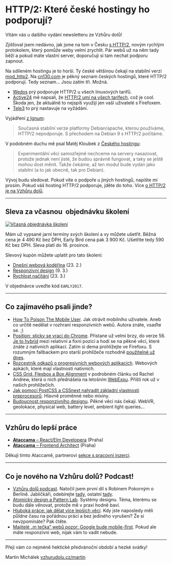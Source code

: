 # HTTP/2: Které české hostingy ho podporují?

Vítám vás u dalšího vydání newsletteru ze Vzhůru dolů!

Zjišťoval jsem nedávno, jak jsme na tom v Česku [s HTTP/2](http://www.vzhurudolu.cz/prirucka/http-2), novým rychlým protokolem, který pomůže weby velmi zrychlit. Pár webů už na něm tady běží a pokud máte vlastní server, doporučuji si tam nechat podporu zapnout. 

Na sdíleném hostingu je to horší. Ty české většinou čekají na stabilní verzi [mod_http2](https://httpd.apache.org/docs/2.4/mod/mod_http2.html). Na [cn130.com](http://cn130.com/2015/12/webhosting-s-http-2-0/) je pěkný seznam českých hostingů, které HTTP/2 podporují. Tedy seznam… Jsou zatím tři. Možná.

- [Wedos](https://hosting.wedos.com/cs/newsletters/2016/05/01.html) prý podporuje HTTP/2 u všech linuxových tarifů.
- [Active24](https://www.active24.cz/) mě napsali, že [HTTP/2 umí na všech tarifech](https://www.facebook.com/active24cz/posts/10211267842150771), což je cool. Škoda jen, že aktuálně to nejspíš využijí jen vaší uživatelé s Firefoxem.
- [Tele3](https://www.tele3.cz/) to prý nastavuje na vyžádání.

Vyjádření [z Ignum](https://twitter.com/ignum/status/801353087189454848):

> Současná stabilní verze platformy Debian/apache, kterou používáme, HTTP/2 nepodporuje. S přechodem na Debian 9 s HTTP/2 počítáme.

V podobném duchu mě psal Matěj Kloubek z [Českého hostingu](http://www.cesky-hosting.cz/):

> Experimentální věci samozřejmě nechceme na servery nasazovat, protože jednak není jisté, že budou správně fungovat, a taky se ještě mohou dost měnit. Takže čekáme, až ten modul bude vydán jako stabilní (a to jak obecně, tak pro Debian).

Vývoj budu sledovat. Pokud víte o podpoře u jiných hostingů, napište mi prosím. Pokud váš hosting HTTP/2 podporuje, jděte do toho. Více [o HTTP/2 je na Vzhůru dolů](http://www.vzhurudolu.cz/prirucka/http-2).

---

## Sleva za včasnou  objednávku školení

[![Včasná objednávka školení](https://gallery.mailchimp.com/d6be2f1899eba6a7651157403/images/ea58b241-0054-44a2-896a-c848715df722.jpg)](http://www.vzhurudolu.cz/kurzy)

Mám už vypsané jarní termíny svých školení a vy můžete ušetřit. Běžná cena je 4&nbsp;490 Kč bez DPH, Early Bird cena pak 3&nbsp;900 Kč. Ušetříte tedy 590 Kč bez DPH. Sleva platí do 16. prosince.

Slevový kupón můžete uplatit pro tato školení:

- [Dnešní webová kodéřina](http://www.vzhurudolu.cz/kurzy/webova-koderina) (23. 2.)
- [Responzivní design](http://www.vzhurudolu.cz/kurzy/responzivni-design) (9. 3.)
- [Rychlost načítání](http://www.vzhurudolu.cz/kurzy/rychlost-nacitani) (23. 3.)

V objednávce uveďte kód `EARLY2017`.

---


## Co zajímavého psali jinde?

- [How To Poison The Mobile User](https://www.smashingmagazine.com/2016/10/how-to-poison-the-mobile-user/). Jak otrávit mobilního uživatele. Aneb co určitě nedělat v rozhraní responzivních webů. Autora znáte, vsaďte se. ;)
- [Position: sticky se vrací do Chrome](https://www.chromestatus.com/feature/6190250464378880). Přistane už velmi brzy, do verze 56. [Je to hybrid](https://developer.mozilla.org/en-US/docs/Web/CSS/position#Sticky_positioning) mezi relativní a fixní pozicí a hodí se na pěkné věci, které znáte z nativních aplikací. Zatím si dema prohlížejte ve Firefoxu. S rozumným fallbackem pro starší prohlížeče rozhodně [použitelné už dnes](http://caniuse.com/#search=position%3Asticky). 
- [Rozcestník odkazů o progresivních webových aplikacích](https://dev.opera.com/articles/pwa-resources/). Webových apkách, které mají vlastnosti nativních.
- [CSS Grid, Flexbox a Box Alignment](https://www.smashingmagazine.com/2016/11/css-grids-flexbox-and-box-alignment-our-new-system-for-web-layout/) v podrobném článku od Rachel Andrew, která o nich přednášela na letošním [WebExpu](https://webexpo.cz/praha2016/prednaska/the-right-layout-tool-for-the-job/). Příští rok už v našich prohlížečích.
- [Jak pomocí PostCSS a CSSnext nahradit základní vlastnosti preprocesorů](https://www.sitepoint.com/future-css-with-postcss-cssnext/). Hlavně proměnné nebo mixiny.
- [Budoucnost responzivního designu](https://medium.com/@unakravets/rethinking-responsive-d557ef1745bd). Pěkné věci nás čekají. WebVR, geolokace, physical web, battery level, ambient light queries…

---

## Vzhůru do lepší práce

- [**Ataccama** – React/Elm Developera](https://jobs.ataccama.com/react-elm-developer) (Praha)
- [**Ataccama** – Frontend Architect](https://jobs.ataccama.com/front-end-architect) (Praha)

Děkuji tímto Ataccamě, partnerovi [sekce s pracovní inzercí](http://www.vzhurudolu.cz/prace).

---

## Co je nového na Vzhůru dolů? Podcast!

- [Vzhůru dolů podcast](http://www.vzhurudolu.cz/blog/74-podcast-robin-berlin). Natočil jsem první díl s Robinem Pokorným o Berlíně. Jablíčkáři, odebírejte [tady](https://itunes.apple.com/cz/podcast/vzhuru-dolu-podcast/id1176274658), ostatní [tady](https://soundcloud.com/vzhurudolu). 
- [Atomický design a Pattern Lab](http://www.vzhurudolu.cz/prirucka/pattern-lab). Systémy designu. Téma, kterému se budu dále věnovat, protože mě v praxi hodně baví.
- [Hluboká práce: jak dělat více lepších věcí](http://www.vzhurudolu.cz/blog/75-hluboka-prace). Kdy jste naposledy měli půldne času na pořádnou práci a bez jediného vyrušení? Že si nevzpomínáte? Pak čtěte.
- [Majitelé „m tečka“ webů pozor: Google bude mobile-first](http://www.vzhurudolu.cz/blog/73-google-mobile-first). Pokud ale máte responzivní web, nijak vám to vadit nebude.

---

Přeji vám co nejméně hektické předvánoční období a hezké svátky!

Martin Michálek
[vzhurudolu.cz/martin](http://vzhurudolu.cz/martin)

